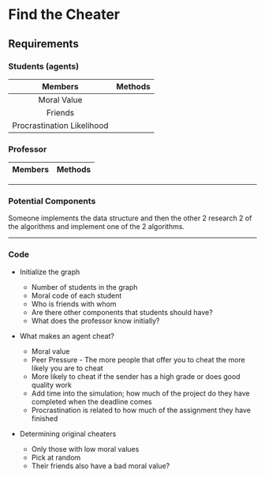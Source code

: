 # Find the Cheater

## Requirements

### Students (agents)

| Members | Methods |
|:-------:|:-------:|
| Moral Value | |
| Friends | |
| Procrastination Likelihood | |

### Professor

| Members | Methods |
|:-------:|:-------:|

-----

### Potential Components

Someone implements the data structure and then the other 2 research 2 of the algorithms and implement one of the 2 algorithms. 

-----

### Code
 
 - Initialize the graph
    - Number of students in the graph
    - Moral code of each student
    - Who is friends with whom
    - Are there other components that students should have?
    - What does the professor know initially?

- What makes an agent cheat?
    - Moral value
    - Peer Pressure - The more people that offer you to cheat the more likely you are to cheat
    - More likely to cheat if the sender has a high grade or does good quality work
    - Add time into the simulation; how much of the project do they have completed when the deadline comes
    - Procrastination is related to how much of the assignment they have finished

- Determining original cheaters
    - Only those with low moral values
    - Pick at random
    - Their friends also have a bad moral value?
    